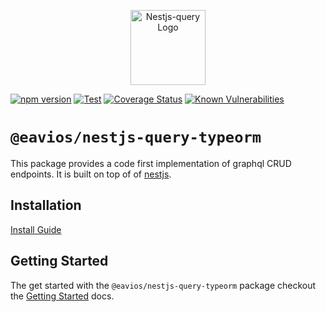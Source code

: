 <p align="center">
  <a href="https://eavios.github.io/nestjs-query" target="blank"><img src="https://eavios.github.io/nestjs-query/img/logo.svg" width="120" alt="Nestjs-query Logo" /></a>
</p>

[![npm version](https://img.shields.io/npm/v/@eavios/nestjs-query-typeorm.svg)](https://www.npmjs.org/package/@eavios/nestjs-query-graphql)
[![Test](https://github.com/eavios/nestjs-query/workflows/Test/badge.svg?branch=master)](https://github.com/eavios/nestjs-query/actions?query=workflow%3ATest+and+branch%3Amaster+)
[![Coverage Status](https://codecov.io/gh/TriPSs/nestjs-query/branch/master/graph/badge.svg?token=29EX71ID2P)](https://codecov.io/gh/TriPSs/nestjs-query)
[![Known Vulnerabilities](https://snyk.io/test/github/eavios/nestjs-query/badge.svg?targetFile=packages/query-typeorm/package.json)](https://snyk.io/test/github/eavios/nestjs-query?targetFile=packages/query-typeorm/package.json)

# `@eavios/nestjs-query-typeorm`

This package provides a code first implementation of graphql CRUD endpoints. It is built on top of of [nestjs](https://nestjs.com/).

## Installation

[Install Guide](https://eavios.github.io/nestjs-query/docs/introduction/install)

## Getting Started

The get started with the `@eavios/nestjs-query-typeorm` package checkout
the [Getting Started](https://eavios.github.io/nestjs-query/docs/persistence/typeorm/getting-started) docs.

